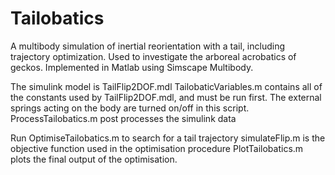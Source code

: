 # Tailobatics
A multibody simulation of inertial reorientation with a tail, including trajectory optimization. Used to investigate the arboreal acrobatics of geckos. Implemented in Matlab using Simscape Multibody.

The simulink model is TailFlip2DOF.mdl
TailobaticVariables.m contains all of the constants used by TailFlip2DOF.mdl, and must be run first. The external springs acting on the body are turned on/off in this script.
ProcessTailobatics.m post processes the simulink data

Run OptimiseTailobatics.m to search for a tail trajectory
simulateFlip.m is the objective function used in the optimisation procedure
PlotTailobatics.m plots the final output of the optimisation.
